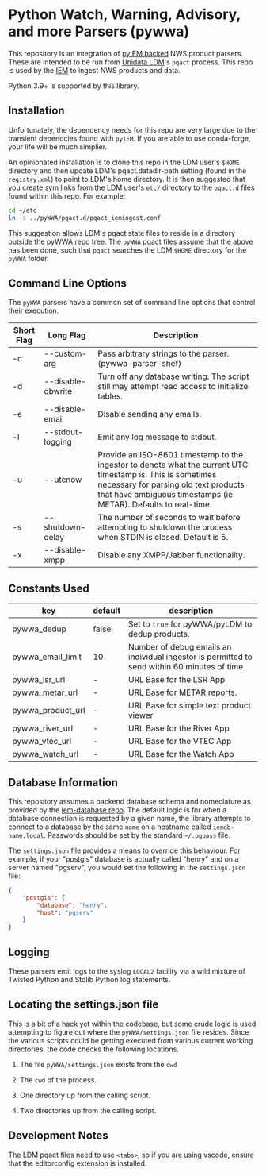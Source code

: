 # Python Watch, Warning, Advisory, and more Parsers (pywwa)

This repository is an integration of
[pyIEM backed](https://github.com/akrherz/pyIEM) NWS product parsers. These
are intended to be run from [Unidata LDM](https://github.com/Unidata/LDM)'s
`pqact` process.  This repo is used by the
[IEM](https://mesonet.agron.iastate.edu) to ingest NWS products and data.

Python 3.9+ is supported by this library.

## Installation

Unfortunately, the dependency needs for this repo are very large due to the
transient dependcies found with ``pyIEM``.  If you are able to use conda-forge,
your life will be much simplier.

An opinionated installation is to clone this repo in the LDM user's `$HOME`
directory and then update LDM's pqact.datadir-path setting
(found in the `registry.xml`) to point to LDM's home directory.
It is then suggested that you create sym links from the LDM user's `etc/`
directory to the `pqact.d` files found within this repo.  For example:

```bash
cd ~/etc
ln -s ../pyWWA/pqact.d/pqact_iemingest.conf
```

This suggestion allows LDM's pqact state files to reside in a directory
outside the pyWWA repo tree.  The `pyWWA` pqact files assume that the above
has been done, such that `pqact` searches the LDM `$HOME` directory for the
`pyWWA` folder.

## Command Line Options

The ``pyWWA`` parsers have a common set of command line options that control
their execution.

Short Flag | Long Flag | Description
--- | --- | ---
-c | --custom-arg | Pass arbitrary strings to the parser. (pywwa-parser-shef)
-d | --disable-dbwrite | Turn off any database writing.  The script still may attempt read access to initialize tables.
-e | --disable-email | Disable sending any emails.
-l | --stdout-logging | Emit any log message to stdout.
-u | --utcnow | Provide an ISO-8601 timestamp to the ingestor to denote what the current UTC timestamp is.  This is sometimes necessary for parsing old text products that have ambiguous timestamps (ie METAR).  Defaults to real-time.
-s | --shutdown-delay | The number of seconds to wait before attempting to shutdown the process when STDIN is closed.  Default is 5.
-x | --disable-xmpp | Disable any XMPP/Jabber functionality.

## Constants Used

key | default | description
--- | ---- | ---
pywwa_dedup | false | Set to `true` for pyWWA/pyLDM to dedup products.
pywwa_email_limit | 10 | Number of debug emails an individual ingestor is permitted to send within 60 minutes of time
pywwa_lsr_url | - | URL Base for the LSR App
pywwa_metar_url | - | URL Base for METAR reports.
pywwa_product_url | - | URL Base for simple text product viewer
pywwa_river_url | - | URL Base for the River App
pywwa_vtec_url | - | URL Base for the VTEC App
pywwa_watch_url | - | URL Base for the Watch App

## Database Information

This repository assumes a backend database schema and nomeclature as provided
by the [iem-database repo](https://github.com/akrherz/iem-database).  The
default logic is for when a database connection is requested by a given name,
the library attempts to connect to a database by the same `name` on a hostname
called `iemdb-name.local`.  Passwords should be set by the standard `~/.pgpass`
file.

The `settings.json` file provides a means to override this behaviour.  For
example, if your "postgis" database is actually called "henry" and on a server
named "pgserv", you would set the following in the `settings.json` file:

```json
{
    "postgis": {
        "database": "henry",
        "host": "pgserv"
    }
}
```

## Logging

These parsers emit logs to the syslog `LOCAL2` facility via a wild mixture of
Twisted Python and Stdlib Python log statements.

## Locating the settings.json file

This is a bit of a hack yet within the codebase, but some crude logic is used
attempting to figure out where the `pyWWA/settings.json` file resides.  Since
the various scripts could be getting executed from various current working
directories, the code checks the following locations.

1. The file `pyWWA/settings.json` exists from the `cwd`

2. The `cwd` of the process.

3. One directory up from the calling script.

4. Two directories up from the calling script.

## Development Notes

The LDM pqact files need to use `<tabs>`, so if you are using vscode, ensure
that the editorconfig extension is installed.

